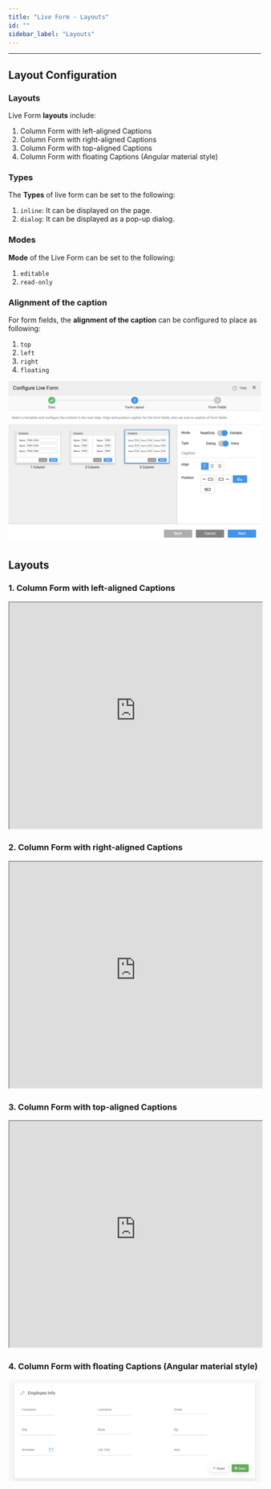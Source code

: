 ```yaml
---
title: "Live Form - Layouts"
id: ""
sidebar_label: "Layouts"
---
```

---
## Layout Configuration

### Layouts
Live Form **layouts** include:
1. Column Form with left-aligned Captions
2. Column Form with right-aligned Captions
3. Column Form with top-aligned Captions
4. Column Form with floating Captions (Angular material style)

### Types 
The **Types** of live form can be set to the following:
1. `inline`: It can be displayed on the page. 
2. `dialog`: It can be displayed as a pop-up dialog.

### Modes
**Mode** of the Live Form can be set to the following: 
1. `editable`
2. `read-only`

### Alignment of the caption
For form fields, the **alignment of the caption** can be configured to place as following:
1. `top`
2. `left`
3. `right`
4. `floating`

[![](/learn/assets/lf_layout.png)](/learn/assets/lf_layout.png)

## Layouts

### 1. Column Form with left-aligned Captions
    
<iframe width="100%" height="450" style="background-color: snow;" allowtransparency="true" src="https://apps.wavemakeronline.com/documentation_snippets/#/LiveForm">1-column Form</iframe>
    
### 2. Column Form with right-aligned Captions
    
<iframe width="100%" height="450" style="background-color: snow;" allowtransparency="true" src="https://apps.wavemakeronline.com/documentation_snippets/#/LiveFormwithTwoCol">2-column Form</iframe>
    
### 3. Column Form with top-aligned Captions 
    
<iframe width="100%" height="450" style="background-color: snow;" allowtransparency="true" src="https://apps.wavemakeronline.com/documentation_snippets/#/LiveFormwithThreeCol">3-column Form</iframe>

### 4. Column Form with floating Captions (Angular material style)

[![](/learn/assets/liveFormWithThreeCol.png)](/learn/assets/liveFormWithThreeCol.png)


